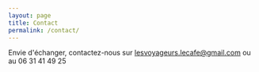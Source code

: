 ```yaml
---
layout: page
title: Contact
permalink: /contact/
---
```


Envie d'échanger, contactez-nous sur <lesvoyageurs.lecafe@gmail.com> ou au 06 31 41 49 25
